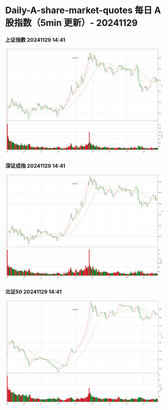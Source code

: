 
# Daily-A-share-market-quotes 每日 A 股指数（5min 更新）- 20241129

### 上证指数 20241129 14:41
![](./fig/2024/11/20241129-sh000001.png)

### 深证成指 20241129 14:41
![](./fig/2024/11/20241129-sz399001.png)

### 北证50 20241129 14:41
![](./fig/2024/11/20241129-bj899050.png)
